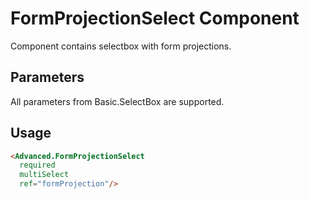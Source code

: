 # FormProjectionSelect Component

Component contains selectbox with form projections.

## Parameters

All parameters from Basic.SelectBox are supported.

## Usage
```html
<Advanced.FormProjectionSelect
  required
  multiSelect
  ref="formProjection"/>
```
